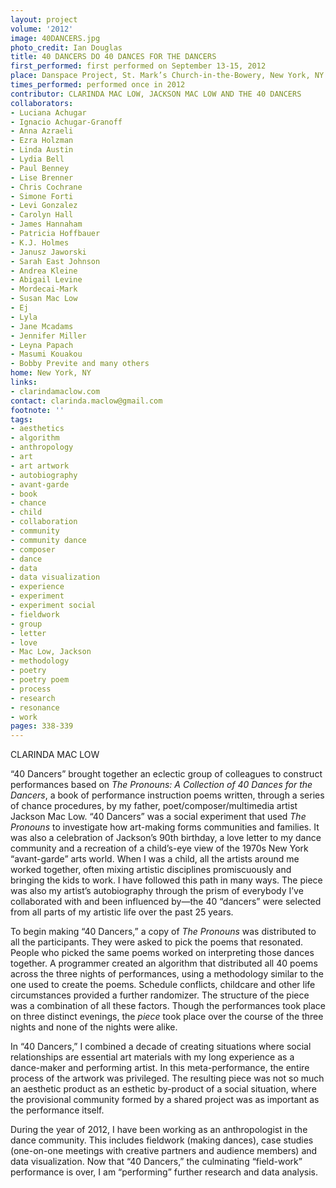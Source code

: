 ```yaml
---
layout: project
volume: '2012'
image: 40DANCERS.jpg
photo_credit: Ian Douglas
title: 40 DANCERS DO 40 DANCES FOR THE DANCERS
first_performed: first performed on September 13-15, 2012
place: Danspace Project, St. Mark’s Church-in-the-Bowery, New York, NY
times_performed: performed once in 2012
contributor: CLARINDA MAC LOW, JACKSON MAC LOW AND THE 40 DANCERS
collaborators:
- Luciana Achugar
- Ignacio Achugar-Granoff
- Anna Azraeli
- Ezra Holzman
- Linda Austin
- Lydia Bell
- Paul Benney
- Lise Brenner
- Chris Cochrane
- Simone Forti
- Levi Gonzalez
- Carolyn Hall
- James Hannaham
- Patricia Hoffbauer
- K.J. Holmes
- Janusz Jaworski
- Sarah East Johnson
- Andrea Kleine
- Abigail Levine
- Mordecai-Mark
- Susan Mac Low
- Ej
- Lyla
- Jane Mcadams
- Jennifer Miller
- Leyna Papach
- Masumi Kouakou
- Bobby Previte and many others
home: New York, NY
links:
- clarindamaclow.com
contact: clarinda.maclow@gmail.com
footnote: ''
tags:
- aesthetics
- algorithm
- anthropology
- art
- art artwork
- autobiography
- avant-garde
- book
- chance
- child
- collaboration
- community
- community dance
- composer
- dance
- data
- data visualization
- experience
- experiment
- experiment social
- fieldwork
- group
- letter
- love
- Mac Low, Jackson
- methodology
- poetry
- poetry poem
- process
- research
- resonance
- work
pages: 338-339
---
```


CLARINDA MAC LOW

“40 Dancers” brought together an eclectic group of colleagues to construct performances based on _The Pronouns: A Collection of 40 Dances for the Dancers_, a book of performance instruction poems written, through a series of chance procedures, by my father, poet/composer/multimedia artist Jackson Mac Low. “40 Dancers” was a social experiment that used _The Pronouns_ to investigate how art-making forms communities and families. It was also a celebration of Jackson’s 90th birthday, a love letter to my dance community and a recreation of a child’s-eye view of the 1970s New York “avant-garde” arts world. When I was a child, all the artists around me worked together, often mixing artistic disciplines promiscuously and bringing the kids to work. I have followed this path in many ways. The piece was also my artist’s autobiography through the prism of everybody I’ve collaborated with and been influenced by—the 40 “dancers” were selected from all parts of my artistic life over the past 25 years.

To begin making “40 Dancers,” a copy of _The Pronouns_ was distributed to all the participants. They were asked to pick the poems that resonated. People who picked the same poems worked on interpreting those dances together. A programmer created an algorithm that distributed all 40 poems across the three nights of performances, using a methodology similar to the one used to create the poems. Schedule conflicts, childcare and other life circumstances provided a further randomizer. The structure of the piece was a combination of all these factors. Though the performances took place on three distinct evenings, the _piece_ took place over the course of the three nights and none of the nights were alike.

In “40 Dancers,” I combined a decade of creating situations where social relationships are essential art materials with my long experience as a dance-maker and performing artist. In this meta-performance, the entire process of the artwork was privileged. The resulting piece was not so much an aesthetic product as an esthetic by-product of a social situation, where the provisional community formed by a shared project was as important as the performance itself.

During the year of 2012, I have been working as an anthropologist in the dance community. This includes fieldwork (making dances), case studies (one-on-one meetings with creative partners and audience members) and data visualization. Now that “40 Dancers,” the culminating “field-work” performance is over, I am “performing” further research and data analysis.
